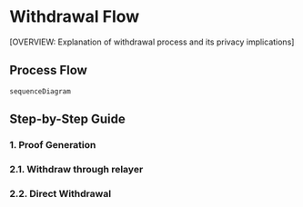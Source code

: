 # Withdrawal Flow

[OVERVIEW: Explanation of withdrawal process and its privacy implications]

## Process Flow

```mermaid
sequenceDiagram
```

## Step-by-Step Guide

### 1. Proof Generation

### 2.1. Withdraw through relayer

### 2.2. Direct Withdrawal

